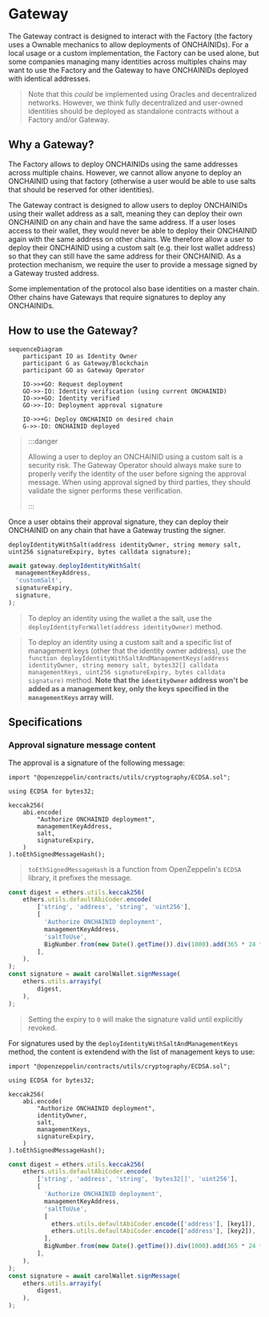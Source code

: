 # Gateway

The Gateway contract is designed to interact with the Factory (the factory uses a Ownable mechanics to allow deployments
of ONCHAINIDs). For a local usage or a custom implementation, the Factory can be used alone, but some companies
managing many identities across multiples chains may want to use the Factory and the Gateway to have ONCHAINIDs
deployed with identical addresses.

> Note that this *could* be implemented using Oracles and decentralized networks.
However, we think fully decentralized and user-owned identities should be deployed as standalone contracts without a
Factory and/or Gateway.

## Why a Gateway?

The Factory allows to deploy ONCHAINIDs using the same addresses across multiple chains. However, we cannot allow
anyone to deploy an ONCHAINID using that factory (otherwise a user would be able to use salts that should be reserved
for other identities).

The Gateway contract is designed to allow users to deploy ONCHAINIDs using their wallet address as a salt, meaning they
can deploy their own ONCHAINID on any chain and have the same address. If a user loses access to their wallet, they
would never be able to deploy their ONCHAINID again with the same address on other chains. We therefore allow a user to
deploy their ONCHAINID using a custom salt (e.g. their lost wallet address) so that they can still have the same address
for their ONCHAINID. As a protection mechanism, we require the user to provide a message signed by a Gateway trusted
address.

Some implementation of the protocol also base identities on a master chain. Other chains have Gateways that require
signatures to deploy any ONCHAINIDs. 

## How to use the Gateway?

```mermaid
sequenceDiagram
    participant IO as Identity Owner
    participant G as Gateway/Blockchain
    participant GO as Gateway Operator
    
    IO->>+GO: Request deployment
    GO->>-IO: Identity verification (using current ONCHAINID)
    IO->>+GO: Identity verified
    GO->>-IO: Deployment approval signature
    
    IO->>+G: Deploy ONCHAINID on desired chain
    G->>-IO: ONCHAINID deployed
```

> :::danger
> 
> Allowing a user to deploy an ONCHAINID using a custom salt is a security risk. The Gateway Operator should always make
> sure to properly verify the identity of the user before signing the approval message. When using approval signed by
> third parties, they should validate the signer performs these verification.
>
> :::


Once a user obtains their approval signature, they can deploy their ONCHAINID on any chain that have a Gateway trusting
the signer.

```solidity
deployIdentityWithSalt(address identityOwner, string memory salt, uint256 signatureExpiry, bytes calldata signature);
```

```javascript
await gateway.deployIdentityWithSalt(
  managementKeyAddress,
  'customSalt',
  signatureExpiry,
  signature,
);
```

> To deploy an identity using the wallet a the salt, use the `deployIdentityForWallet(address identityOwner)` method.

> To deploy an identity using a custom salt and a specific list of management keys (other that the identity owner
> address), use the `function deployIdentityWithSaltAndManagementKeys(address identityOwner, string memory salt,
> bytes32[] calldata managementKeys, uint256 signatureExpiry, bytes calldata signature)` method.
> **Note that the `identityOwner` address won't be added as a management key, only the keys specified in the
> `managementKeys` array will.**

## Specifications

### Approval signature message content

The approval is a signature of the following message:

```solidity
import "@openzeppelin/contracts/utils/cryptography/ECDSA.sol";

using ECDSA for bytes32;

keccak256(
    abi.encode(
        "Authorize ONCHAINID deployment",
        managementKeyAddress,
        salt,
        signatureExpiry,
    )
).toEthSignedMessageHash();
```

> `toEthSignedMessageHash` is a function from OpenZeppelin's `ECDSA` library, it prefixes the message.

```javascript
const digest = ethers.utils.keccak256(
    ethers.utils.defaultAbiCoder.encode(
        ['string', 'address', 'string', 'uint256'],
        [
          'Authorize ONCHAINID deployment',
          managementKeyAddress,
          'saltToUse',
          BigNumber.from(new Date().getTime()).div(1000).add(365 * 24 * 60 * 60), // expiry solidity timestamp (in seconds)
        ],
    ),
);
const signature = await carolWallet.signMessage(
    ethers.utils.arrayify(
        digest,
    ),
);
```

> Setting the expiry to `0` will make the signature valid until explicitly revoked.

For signatures used by the `deployIdentityWithSaltAndManagementKeys` method, the content is extendend with the list of
management keys to use:

```solidity
import "@openzeppelin/contracts/utils/cryptography/ECDSA.sol";

using ECDSA for bytes32;

keccak256(
    abi.encode(
        "Authorize ONCHAINID deployment",
        identityOwner,
        salt,
        managementKeys,
        signatureExpiry,
    )
).toEthSignedMessageHash();
```

```javascript
const digest = ethers.utils.keccak256(
    ethers.utils.defaultAbiCoder.encode(
        ['string', 'address', 'string', 'bytes32[]', 'uint256'],
        [
          'Authorize ONCHAINID deployment',
          managementKeyAddress,
          'saltToUse',
          [
            ethers.utils.defaultAbiCoder.encode(['address'], [key1]),
            ethers.utils.defaultAbiCoder.encode(['address'], [key2]),
          ],
          BigNumber.from(new Date().getTime()).div(1000).add(365 * 24 * 60 * 60), // expiry solidity timestamp (in seconds)
        ],
    ),
);
const signature = await carolWallet.signMessage(
    ethers.utils.arrayify(
        digest,
    ),
);
```

